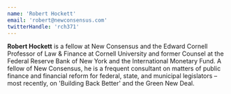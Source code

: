 ```yaml
---
name: 'Robert Hockett'
email: 'robert@newconsensus.com'
twitterHandle: 'rch371'
---
```

**Robert Hockett** is a fellow at New Consensus and the Edward Cornell Professor of Law & Finance at Cornell University and former Counsel at the Federal Reserve Bank of New York and the International Monetary Fund. A fellow of New Consensus, he is a frequent consultant on matters of public finance and financial reform for federal, state, and municipal legislators – most recently, on 'Building Back Better' and the Green New Deal.